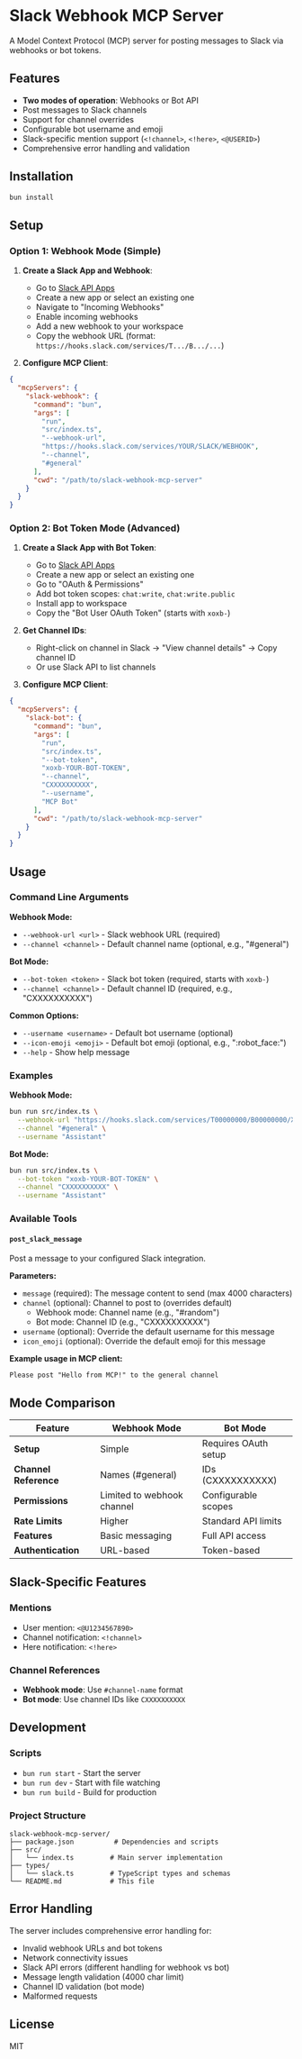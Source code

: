 # Slack Webhook MCP Server

A Model Context Protocol (MCP) server for posting messages to Slack via webhooks or bot tokens.

## Features

- **Two modes of operation**: Webhooks or Bot API
- Post messages to Slack channels
- Support for channel overrides  
- Configurable bot username and emoji
- Slack-specific mention support (`<!channel>`, `<!here>`, `<@USERID>`)
- Comprehensive error handling and validation

## Installation

```bash
bun install
```

## Setup

### Option 1: Webhook Mode (Simple)

1. **Create a Slack App and Webhook**:
   - Go to [Slack API Apps](https://api.slack.com/apps)
   - Create a new app or select an existing one
   - Navigate to "Incoming Webhooks" 
   - Enable incoming webhooks
   - Add a new webhook to your workspace
   - Copy the webhook URL (format: `https://hooks.slack.com/services/T.../B.../...`)

2. **Configure MCP Client**:
```json
{
  "mcpServers": {
    "slack-webhook": {
      "command": "bun",
      "args": [
        "run", 
        "src/index.ts",
        "--webhook-url",
        "https://hooks.slack.com/services/YOUR/SLACK/WEBHOOK",
        "--channel",
        "#general"
      ],
      "cwd": "/path/to/slack-webhook-mcp-server"
    }
  }
}
```

### Option 2: Bot Token Mode (Advanced)

1. **Create a Slack App with Bot Token**:
   - Go to [Slack API Apps](https://api.slack.com/apps)
   - Create a new app or select an existing one
   - Go to "OAuth & Permissions"
   - Add bot token scopes: `chat:write`, `chat:write.public`
   - Install app to workspace
   - Copy the "Bot User OAuth Token" (starts with `xoxb-`)

2. **Get Channel IDs**:
   - Right-click on channel in Slack → "View channel details" → Copy channel ID
   - Or use Slack API to list channels

3. **Configure MCP Client**:
```json
{
  "mcpServers": {
    "slack-bot": {
      "command": "bun",
      "args": [
        "run", 
        "src/index.ts",
        "--bot-token",
        "xoxb-YOUR-BOT-TOKEN",
        "--channel",
        "CXXXXXXXXXX",
        "--username",
        "MCP Bot"
      ],
      "cwd": "/path/to/slack-webhook-mcp-server"
    }
  }
}
```

## Usage

### Command Line Arguments

**Webhook Mode:**
- `--webhook-url <url>` - Slack webhook URL (required)
- `--channel <channel>` - Default channel name (optional, e.g., "#general")

**Bot Mode:**
- `--bot-token <token>` - Slack bot token (required, starts with `xoxb-`)
- `--channel <channel>` - Default channel ID (required, e.g., "CXXXXXXXXXX")

**Common Options:**
- `--username <username>` - Default bot username (optional)
- `--icon-emoji <emoji>` - Default bot emoji (optional, e.g., ":robot_face:")
- `--help` - Show help message

### Examples

**Webhook Mode:**
```bash
bun run src/index.ts \
  --webhook-url "https://hooks.slack.com/services/T00000000/B00000000/XXXXXXXXXXXXXXXXXXXXXXXX" \
  --channel "#general" \
  --username "Assistant"
```

**Bot Mode:**
```bash
bun run src/index.ts \
  --bot-token "xoxb-YOUR-BOT-TOKEN" \
  --channel "CXXXXXXXXXX" \
  --username "Assistant"
```

### Available Tools

#### `post_slack_message`

Post a message to your configured Slack integration.

**Parameters:**
- `message` (required): The message content to send (max 4000 characters)
- `channel` (optional): Channel to post to (overrides default)
  - Webhook mode: Channel name (e.g., "#random") 
  - Bot mode: Channel ID (e.g., "CXXXXXXXXXX")
- `username` (optional): Override the default username for this message
- `icon_emoji` (optional): Override the default emoji for this message

**Example usage in MCP client:**
```
Please post "Hello from MCP!" to the general channel
```

## Mode Comparison

| Feature | Webhook Mode | Bot Mode |
|---------|-------------|----------|
| **Setup** | Simple | Requires OAuth setup |
| **Channel Reference** | Names (#general) | IDs (CXXXXXXXXXX) |
| **Permissions** | Limited to webhook channel | Configurable scopes |
| **Rate Limits** | Higher | Standard API limits |
| **Features** | Basic messaging | Full API access |
| **Authentication** | URL-based | Token-based |

## Slack-Specific Features

### Mentions
- User mention: `<@U1234567890>`
- Channel notification: `<!channel>`
- Here notification: `<!here>`

### Channel References
- **Webhook mode**: Use `#channel-name` format
- **Bot mode**: Use channel IDs like `CXXXXXXXXXX`

## Development

### Scripts

- `bun run start` - Start the server
- `bun run dev` - Start with file watching  
- `bun run build` - Build for production

### Project Structure

```
slack-webhook-mcp-server/
├── package.json          # Dependencies and scripts
├── src/
│   └── index.ts         # Main server implementation  
├── types/
│   └── slack.ts         # TypeScript types and schemas
└── README.md            # This file
```

## Error Handling

The server includes comprehensive error handling for:
- Invalid webhook URLs and bot tokens
- Network connectivity issues
- Slack API errors (different handling for webhook vs bot)
- Message length validation (4000 char limit)
- Channel ID validation (bot mode)
- Malformed requests

## License

MIT 